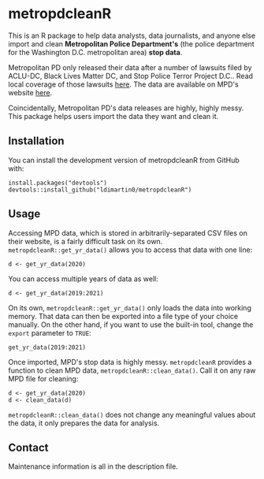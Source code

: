 # metropdcleanR
This is an R package to help data analysts, data journalists, and anyone else import and clean **Metropolitan Police Department's** (the police department for the Washington D.C. metropolitan area) **stop data**.

Metropolitan PD only released their data after a number of lawsuits filed by ACLU-DC, Black Lives Matter DC, and Stop Police Terror Project D.C.. Read local coverage of those lawsuits [here](https://wjla.com/news/local/aclu-dc-lawsuit-mpd-stop-and-frisk-data-2020).
The data are available on MPD's website [here](https://mpdc.dc.gov/stopdata).

Coincidentally, Metropolitan PD's data releases are highly, highly messy. This package helps users import the data they want and clean it.

## Installation
You can install the development version of metropdcleanR from GitHub with:
```
install.packages("devtools")
devtools::install_github("ldimartin0/metropdcleanR")
```

## Usage
Accessing MPD data, which is stored in arbitrarily-separated CSV files on their website, is a fairly difficult task on its own. `metropdcleanR::get_yr_data()` allows you to access that data with one line:
```
d <- get_yr_data(2020)
```

You can access multiple years of data as well:
```
d <- get_yr_data(2019:2021)
```

On its own, `metropdcleanR::get_yr_data()` only loads the data into working memory. That data can then be exported into a file type of your choice manually. On the other hand, if you want to use the built-in tool, change the `export` parameter to `TRUE`:
```
get_yr_data(2019:2021)
```

Once imported, MPD's stop data is highly messy. `metropdcleanR` provides a function to clean MPD data, `metropdcleanR::clean_data()`. Call it on any raw MPD file for cleaning:
```
d <- get_yr_data(2020)
d <- clean_data(d)
```

`metropdcleanR::clean_data()` does not change any meaningful values about the data, it only prepares the data for analysis.

## Contact
Maintenance information is all in the description file.


